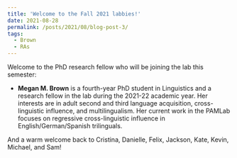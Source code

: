 ```yaml
---
title: 'Welcome to the Fall 2021 labbies!'
date: 2021-08-28
permalink: /posts/2021/08/blog-post-3/
tags:
  - Brown
  - RAs
---
```


Welcome to the PhD research fellow who will be joining the lab this semester:
<ul>
 	<li><b>Megan M. Brown</b> is a fourth-year PhD student in Linguistics and a research fellow in the lab during the 2021-22 academic year. Her interests are in adult second and third language acquisition, cross-linguistic influence, and multilingualism. Her current work in the PAMLab focuses on regressive cross-linguistic influence in English/German/Spanish trilinguals.</li>
</ul>
<span>And a warm welcome back to Cristina, Danielle, Felix, Jackson, Kate, Kevin, Michael, and Sam!</span>
